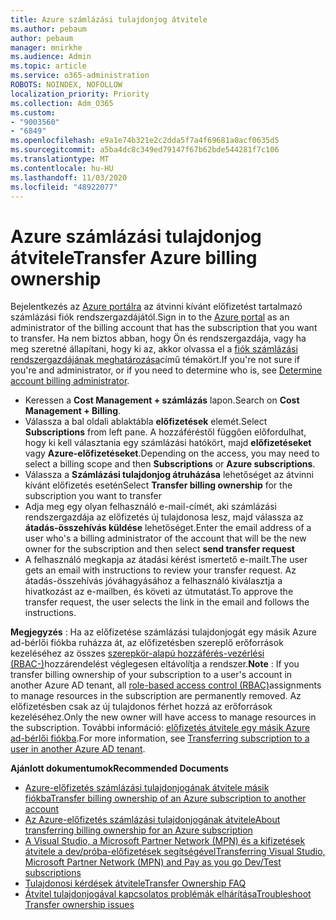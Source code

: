```yaml
---
title: Azure számlázási tulajdonjog átvitele
ms.author: pebaum
author: pebaum
manager: mnirkhe
ms.audience: Admin
ms.topic: article
ms.service: o365-administration
ROBOTS: NOINDEX, NOFOLLOW
localization_priority: Priority
ms.collection: Adm_O365
ms.custom:
- "9003560"
- "6849"
ms.openlocfilehash: e9a1e74b321e2c2dda5f7a4f69681a0acf0635d5
ms.sourcegitcommit: a5ba4dc8c349ed79147f67b62bde544281f7c106
ms.translationtype: MT
ms.contentlocale: hu-HU
ms.lasthandoff: 11/03/2020
ms.locfileid: "48922077"
---
```

# <a name="transfer-azure-billing-ownership"></a><span data-ttu-id="005ec-102">Azure számlázási tulajdonjog átvitele</span><span class="sxs-lookup"><span data-stu-id="005ec-102">Transfer Azure billing ownership</span></span>

<span data-ttu-id="005ec-103">Bejelentkezés az [Azure portálra](https://portal.azure.com/) az átvinni kívánt előfizetést tartalmazó számlázási fiók rendszergazdájától.</span><span class="sxs-lookup"><span data-stu-id="005ec-103">Sign in to the [Azure portal](https://portal.azure.com/) as an administrator of the billing account that has the subscription that you want to transfer.</span></span> <span data-ttu-id="005ec-104">Ha nem biztos abban, hogy Ön és rendszergazdája, vagy ha meg szeretné állapítani, hogy ki az, akkor olvassa el a [fiók számlázási rendszergazdájának meghatározása](https://docs.microsoft.com/azure/cost-management-billing/understand/subscription-transfer#whoisaa)című témakört.</span><span class="sxs-lookup"><span data-stu-id="005ec-104">If you're not sure if you're and administrator, or if you need to determine who is, see [Determine account billing administrator](https://docs.microsoft.com/azure/cost-management-billing/understand/subscription-transfer#whoisaa).</span></span>

- <span data-ttu-id="005ec-105">Keressen a **Cost Management + számlázás** lapon.</span><span class="sxs-lookup"><span data-stu-id="005ec-105">Search on **Cost Management + Billing**.</span></span>
- <span data-ttu-id="005ec-106">Válassza a bal oldali ablaktábla **előfizetések** elemét.</span><span class="sxs-lookup"><span data-stu-id="005ec-106">Select **Subscriptions** from left pane.</span></span> <span data-ttu-id="005ec-107">A hozzáféréstől függően előfordulhat, hogy ki kell választania egy számlázási hatókört, majd **előfizetéseket** vagy **Azure-előfizetéseket**.</span><span class="sxs-lookup"><span data-stu-id="005ec-107">Depending on the access, you may need to select a billing scope and then **Subscriptions** or **Azure subscriptions**.</span></span>
- <span data-ttu-id="005ec-108">Válassza a **Számlázási tulajdonjog átruházása** lehetőséget az átvinni kívánt előfizetés esetén</span><span class="sxs-lookup"><span data-stu-id="005ec-108">Select **Transfer billing ownership** for the subscription you want to transfer</span></span>
- <span data-ttu-id="005ec-109">Adja meg egy olyan felhasználó e-mail-címét, aki számlázási rendszergazdája az előfizetés új tulajdonosa lesz, majd válassza az **átadás-összehívás küldése** lehetőséget.</span><span class="sxs-lookup"><span data-stu-id="005ec-109">Enter the email address of a user who's a billing administrator of the account that will be the new owner for the subscription and then select **send transfer request**</span></span>
- <span data-ttu-id="005ec-110">A felhasználó megkapja az átadási kérést ismertető e-mailt.</span><span class="sxs-lookup"><span data-stu-id="005ec-110">The user gets an email with instructions to review your transfer request.</span></span> <span data-ttu-id="005ec-111">Az átadás-összehívás jóváhagyásához a felhasználó kiválasztja a hivatkozást az e-mailben, és követi az útmutatást.</span><span class="sxs-lookup"><span data-stu-id="005ec-111">To approve the transfer request, the user selects the link in the email and follows the instructions.</span></span>

<span data-ttu-id="005ec-112">**Megjegyzés** : Ha az előfizetése számlázási tulajdonjogát egy másik Azure ad-bérlői fiókba ruházza át, az előfizetésben szereplő erőforrások kezeléséhez az összes [szerepkör-alapú hozzáférés-vezérlési (RBAC-)](https://docs.microsoft.com/azure/role-based-access-control/overview?WT.mc_id=Portal-Microsoft_Azure_Support)hozzárendelést véglegesen eltávolítja a rendszer.</span><span class="sxs-lookup"><span data-stu-id="005ec-112">**Note** : If you transfer billing ownership of your subscription to a user's account in another Azure AD tenant, all [role-based access control (RBAC)](https://docs.microsoft.com/azure/role-based-access-control/overview?WT.mc_id=Portal-Microsoft_Azure_Support)assignments to manage resources in the subscription are permanently removed.</span></span> <span data-ttu-id="005ec-113">Az előfizetésben csak az új tulajdonos férhet hozzá az erőforrások kezeléséhez.</span><span class="sxs-lookup"><span data-stu-id="005ec-113">Only the new owner will have access to manage resources in the subscription.</span></span> <span data-ttu-id="005ec-114">További információ: [előfizetés átvitele egy másik Azure ad-bérlői fiókba](https://docs.microsoft.com/azure/active-directory/managed-identities-azure-resources/known-issues?WT.mc_id=Portal-Microsoft_Azure_Support).</span><span class="sxs-lookup"><span data-stu-id="005ec-114">For more information, see [Transferring subscription to a user in another Azure AD tenant](https://docs.microsoft.com/azure/active-directory/managed-identities-azure-resources/known-issues?WT.mc_id=Portal-Microsoft_Azure_Support).</span></span>

<span data-ttu-id="005ec-115">**Ajánlott dokumentumok**</span><span class="sxs-lookup"><span data-stu-id="005ec-115">**Recommended Documents**</span></span>

- [<span data-ttu-id="005ec-116">Azure-előfizetés számlázási tulajdonjogának átvitele másik fiókba</span><span class="sxs-lookup"><span data-stu-id="005ec-116">Transfer billing ownership of an Azure subscription to another account</span></span>](https://docs.microsoft.com/azure/cost-management-billing/manage/billing-subscription-transfer)
- [<span data-ttu-id="005ec-117">Az Azure-előfizetés számlázási tulajdonjogának átvitele</span><span class="sxs-lookup"><span data-stu-id="005ec-117">About transferring billing ownership for an Azure subscription</span></span>](https://docs.microsoft.com//azure/cost-management-billing/understand/subscription-transfer)
- [<span data-ttu-id="005ec-118">A Visual Studio, a Microsoft Partner Network (MPN) és a kifizetések átvitele a dev/próba-előfizetések segítségével</span><span class="sxs-lookup"><span data-stu-id="005ec-118">Transferring Visual Studio, Microsoft Partner Network (MPN) and Pay as you go Dev/Test subscriptions</span></span>](https://docs.microsoft.com/azure/billing/billing-subscription-transfer?WT.mc_id=Portal-Microsoft_Azure_Support#transferring-visual-studio-microsoft-partner-network-mpn-and-pay-as-you-go-devtest-subscriptions)
- [<span data-ttu-id="005ec-119">Tulajdonosi kérdések átvitele</span><span class="sxs-lookup"><span data-stu-id="005ec-119">Transfer Ownership FAQ</span></span>](https://docs.microsoft.com/azure/billing/billing-subscription-transfer?WT.mc_id=Portal-Microsoft_Azure_Support#frequently-asked-questions-faq-for-senders)
- [<span data-ttu-id="005ec-120">Átvitel tulajdonjogával kapcsolatos problémák elhárítása</span><span class="sxs-lookup"><span data-stu-id="005ec-120">Troubleshoot Transfer ownership issues</span></span>](https://docs.microsoft.com/azure/billing/billing-subscription-transfer?WT.mc_id=Portal-Microsoft_Azure_Support#troubleshooting)
